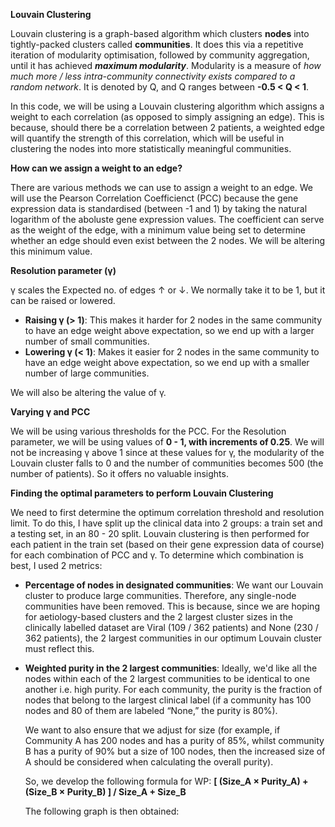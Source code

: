 **Louvain Clustering**

Louvain clustering is a graph-based algorithm which clusters **nodes** into tightly-packed clusters called **communities**.
It does this via a repetitive iteration of modularity optimisation, followed by community aggregation, until it has
achieved _**maximum modularity**_. Modularity is a measure of _how much more / less intra-community connectivity exists 
compared to a random network_. It is denoted by Q, and Q ranges between **-0.5 < Q < 1**.

In this code, we will be using a Louvain clustering algorithm which assigns a weight to each correlation (as opposed
to simply assigning an edge). This is because, should there be a correlation between 2 patients, a weighted edge
will quantify the strength of this correlation, which will be useful in clustering the nodes into more statistically
meaningful communities. 


**How can we assign a weight to an edge?**

There are various methods we can use to assign a weight to an edge. We will use the Pearson Correlation Coefficienct (PCC)
because the gene expression data is standardised (between -1 and 1) by taking the natural logarithm of the 
aboluste gene expression values. The coefficient can serve as the weight of the edge, with a minimum value being set to determine whether an edge should even exist between the 2 nodes. We will be altering this minimum value. 

**Resolution parameter (γ)**

γ scales the Expected no. of edges ↑ or ↓. We normally take it to be 1, but it can be raised or lowered. 
- **Raising γ (> 1)**: This makes it harder for 2 nodes in the same community to have an edge weight above expectation, so we end up with a larger number of small communities.
- **Lowering γ (< 1)**: Makes it easier for 2 nodes in the same community to have an edge weight above expectation, so we end up with a smaller number of large communities.

We will also be altering the value of γ.

**Varying γ and PCC**

We will be using various thresholds for the PCC. For the Resolution parameter, we will be using values of **0 - 1, with increments of 0.25**. We will not be increasing γ above 1 since at these values for γ, the modularity of the Louvain cluster falls to 0 and the number of communities becomes 500 (the number of patients). So it offers no valuable insights. 


**Finding the optimal parameters to perform Louvain Clustering**

We need to first determine the optimum correlation threshold and resolution limit. To do this, I have split up the 
clinical data into 2 groups: a train set and a testing set, in an 80 - 20 split. Louvain clustering is then performed for
each patient in the train set (based on their gene expression data of course) for each combination of PCC and γ. To determine
which combination is best, I used 2 metrics:

- **Percentage of nodes in designated communities**: We want our Louvain cluster to produce large communities.
  Therefore, any single-node communities have been removed. 
  This is because, since we are hoping for aetiology-based clusters and the 2 largest cluster sizes in the clinically labelled
  dataset are Viral (109 / 362 patients) and None (230 / 362 patients), the 2 largest communities in our
  optimum Louvain cluster must reflect this.
  
- **Weighted purity in the 2 largest communities**: Ideally, we'd like all the nodes within each of the 2 largest communities
  to be identical to one another i.e. high purity. For each community, the purity is the fraction of nodes that belong to the 
  largest clinical label (if a community has 100 nodes and 80 of them are labeled “None,” the purity is 80%).

  We want to also ensure that we adjust for size (for example, if Community A has 200 nodes and has a purity of 85%,
  whilst community B has a purity of 90% but a size of 100 nodes, then the increased size of A should be considered when
  calculating the overall purity).

  So, we develop the following formula for WP: **[ (Size_A × Purity_A) + (Size_B × Purity_B) ] / Size_A + Size_B**

  The following graph is then obtained:
​


